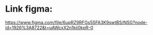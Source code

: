 # Link figma: 
https://www.figma.com/file/6upRZ9RFGs5SFA3K9swtBS/NSG?node-id=1926%3A8722&t=uAWcxX2n1kii0kpR-0
